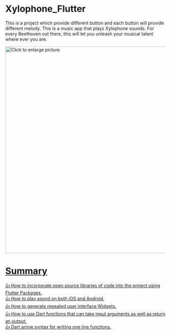 # Xylophone_Flutter
This is a  project which provide different button and each button will provide different melody.
This is a music app that plays Xylophone sounds. For every Beethoven out there, this will let you unleash your musical talent where ever you are.

<a href="https://drive.google.com/uc?export=view&id=1IObg6H-6KmCj9yD0TgjjizbawwJgJq1f"><img src="https://drive.google.com/uc?export=view&id=1IObg6H-6KmCj9yD0TgjjizbawwJgJq1f" style="width: 650px; max-width: 100%; height: auto" title="Click to enlarge picture" />
  
# Summary 
:+1: How to incorporate open source libraries of code into the project using Flutter Packages.<br />
:+1: How to play sound on both iOS and Android.<br />
:+1: How to generate repeated user interface Widgets.<br />
:+1: How to use Dart functions that can take input arguments as well as return an output.<br />
:+1: Dart arrow syntax for writing one line functions.<br />
